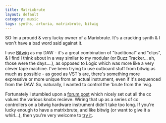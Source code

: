 ```yaml
---
title: Matrixbrute
layout: default
category: music
tags: synths, arturia, matrixbrute, bitwig
---
```

SO Im a proudd & very lucky owner of a Marixbrute. It's a cracking synth & I won't have a bad word said against it. 

I use [Bitwig][] as my DAW - it's a great combination of "traditional" and "clips", & I find I think about in a way similar to my modular (or Buzz Tracker... ah, those were the days....), as opposed to Logic which was more like a very clever tape machine. I've been trying to use outboard stuff from bitwig as much as possible - as good as VST's are, there's something more expressive or more unique from an actual instrument, even if it's sequenced from the DAW. So, naturally, I wanted to control the 'brute from the 'wig. 

Fortunately I stumbled upon a [forum post][] which nicely set out all the cc values the various knobs recieve. Wiring that up as a series of cc controllers on a bitwig hardware instrument didn't take too long. If you're lucky enough to have a matrixbrute, and like bitwig (or want to give it a whirl...), then you're very welcome to [try it][preset].


[Bitwig]: https://www.bitwig.com/en/home.html
[forum post]: https://forum.arturia.com/index.php?topic=90016.0
[preset]: music/matrixbrute.bwpreset
